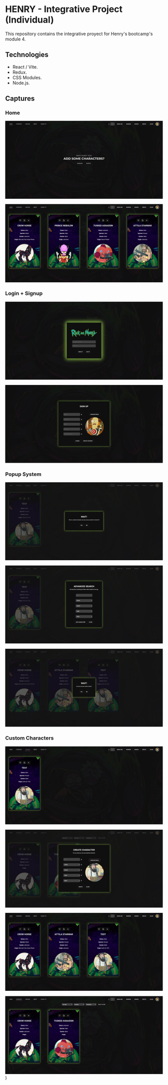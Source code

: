 # HENRY - Integrative Project (Individual)

This repository contains the integrative proyect for Henry's bootcamp's module 4.

## Technologies

 - React / Vite.
 - Redux.
 - CSS Modules.
 - Node.js.

## Captures

### Home

![home-1](https://raw.githubusercontent.com/braiaguirre/rick-and-morty/main/app_info/home-tab-2.jpg)

![home-2](https://raw.githubusercontent.com/braiaguirre/rick-and-morty/main/app_info/home-tab.jpg)

### Login + Signup

![login](https://raw.githubusercontent.com/braiaguirre/rick-and-morty/main/app_info/login.jpg)

![signup](https://raw.githubusercontent.com/braiaguirre/rick-and-morty/main/app_info/signup.jpg)

### Popup System

![popup-1](https://raw.githubusercontent.com/braiaguirre/rick-and-morty/main/app_info/popup-3.jpg)

![popup-2](https://raw.githubusercontent.com/braiaguirre/rick-and-morty/main/app_info/popup-2.jpg)

![popup-3](https://raw.githubusercontent.com/braiaguirre/rick-and-morty/main/app_info/popup-1.jpg)

### Custom Characters

![custom-characters-1](https://raw.githubusercontent.com/braiaguirre/rick-and-morty/main/app_info/custom-chars-tab.jpg)

![custom-characters-2](https://raw.githubusercontent.com/braiaguirre/rick-and-morty/main/app_info/create-character-popup.jpg)

![custom-characters-3](https://raw.githubusercontent.com/braiaguirre/rick-and-morty/main/app_info/home-custom-tab.jpg)

![custom-characters-4](https://raw.githubusercontent.com/braiaguirre/rick-and-morty/main/app_info/favorite-chars-tab.jpg))
